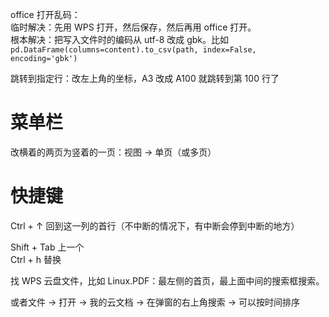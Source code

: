 
office 打开乱码：      
临时解决：先用 WPS 打开，然后保存，然后再用 office 打开。     
根本解决：把写入文件时的编码从 utf-8 改成 gbk。比如 `pd.DataFrame(columns=content).to_csv(path, index=False, encoding='gbk')`     





跳转到指定行：改左上角的坐标，A3 改成 A100 就跳转到第 100 行了      



# 菜单栏  

改横着的两页为竖着的一页：视图 -> 单页（或多页）     



# 快捷键   


Ctrl + ↑ 回到这一列的首行（不中断的情况下，有中断会停到中断的地方）      

Shift + Tab 上一个   
Ctrl + h 替换     




找 WPS 云盘文件，比如 Linux.PDF：最左侧的首页，最上面中间的搜索框搜索。       

或者文件 -> 打开 -> 我的云文档 -> 在弹窗的右上角搜索 -> 可以按时间排序

